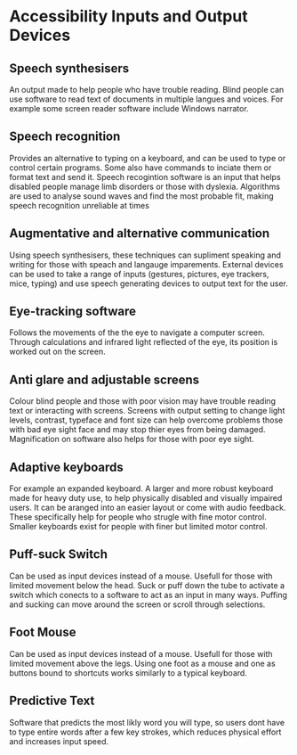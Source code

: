 # Accessibility Inputs and Output Devices

## Speech synthesisers
An output made to help people who have trouble reading. Blind people can use software to read text of documents in multiple langues and voices. For example some screen reader software include Windows narrator.

## Speech recognition
Provides an alternative to typing on a keyboard, and can be used to type or control certain programs. Some also have commands to inciate them or format text and send it. Speech recogintion software is an input that helps disabled people manage limb disorders or those with dyslexia. Algorithms are used to analyse sound waves and find the most probable fit, making speech recognition unreliable at times

## Augmentative and alternative communication
Using speech synthesisers, these techniques can supliment speaking and writing for those with speach and langauge imparements. External devices can be used to take a range of inputs (gestures, pictures, eye trackers, mice, typing) and use speech generating devices to output text for the user.

## Eye-tracking software
Follows the movements of the the eye to navigate a computer screen. Through calculations and infrared light reflected of the eye, its position is worked out on the screen.

## Anti glare and adjustable screens
Colour blind people and those with poor vision may have trouble reading text or interacting with screens. Screens with output setting to change light levels, contrast, typeface and font size can help overcome problems those with bad eye sight face and may stop thier eyes from being damaged. Magnification on software also helps for those with poor eye sight.

## Adaptive keyboards
For example an expanded keyboard. A larger and more robust keyboard made for heavy duty use, to help physically disabled and visually impaired users. It can be aranged into an easier layout or come with audio feedback. These specifically help for people who strugle with fine motor control. Smaller keyboards exist for people with finer but limited motor control.

## Puff-suck Switch
Can be used as input devices instead of a mouse. Usefull for those with limited movement below the head. Suck or puff down the tube to activate a switch which conects to a software to act as an input in many ways. Puffing and sucking can move around the screen or scroll through selections.

## Foot Mouse
Can be used as input devices instead of a mouse. Usefull for those with limited movement above the legs. Using one foot as a mouse and one as buttons bound to shortcuts works similarly to a typical keyboard.

## Predictive Text
Software that predicts the most likly word you will type, so users dont have to type entire words after a few key strokes, which reduces physical effort and increases input speed.

